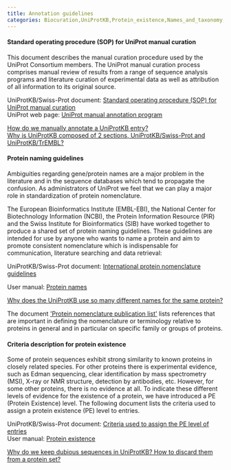 ```yaml
---
title: Annotation guidelines
categories: Biocuration,UniProtKB,Protein_existence,Names_and_taxonomy,help
---
```


#### Standard operating procedure (SOP) for UniProt manual curation

This document describes the manual curation procedure used by the UniProt Consortium members. The UniProt manual curation process comprises manual review of results from a range of sequence analysis programs and literature curation of experimental data as well as attribution of all information to its original source.

UniProtKB/Swiss-Prot document: [Standard operating procedure (SOP) for UniProt manual curation](http://www.uniprot.org/docs/sop%5Fmanual%5Fcuration.pdf)  
UniProt web page: [UniProt manual annotation program](http://www.uniprot.org/program/)

[How do we manually annotate a UniProtKB entry?](http://www.uniprot.org/help/manual%5Fcuration)  
[Why is UniProtKB composed of 2 sections, UniProtKB/Swiss-Prot and UniProtKB/TrEMBL?](http://www.uniprot.org/help/uniprotkb%5Fsections)

#### Protein naming guidelines

Ambiguities regarding gene/protein names are a major problem in the literature and in the sequence databases which tend to propagate the confusion. As administrators of UniProt we feel that we can play a major role in standardization of protein nomenclature.

The European Bioinformatics Institute (EMBL-EBI), the National Center for Biotechnology Information (NCBI), the Protein Information Resource (PIR) and the Swiss Institute for Bioinformatics (SIB) have worked together to produce a shared set of protein naming guidelines. These guidelines are intended for use by anyone who wants to name a protein and aim to promote consistent nomenclature which is indispensable for communication, literature searching and data retrieval:

UniProtKB/Swiss-Prot document: [International protein nomenclature guidelines](http://www.uniprot.org/docs/International%5FProtein%5FNomenclature%5FGuidelines.pdf)

User manual: [Protein names](http://www.uniprot.org/manual/protein%5Fnames)

[Why does the UniProtKB use so many different names for the same protein?](http://www.uniprot.org/help/different%5Fprotein%5Fgene%5Fnames)

The document ['Protein nomenclature publication list'](http://www.uniprot.org/docs/nomlist) lists references that are important in defining the nomenclature or terminology relative to proteins in general and in particular on specific family or groups of proteins.

#### Criteria description for protein existence

Some of protein sequences exhibit strong similarity to known proteins in closely related species. For other proteins there is experimental evidence, such as Edman sequencing, clear identification by mass spectrometry (MSI), X-ray or NMR structure, detection by antibodies, etc. However, for some other proteins, there is no evidence at all. To indicate these different levels of evidence for the existence of a protein, we have introduced a PE (Protein Existence) level. The following document lists the criteria used to assign a protein existence (PE) level to entries.

UniProtKB/Swiss-Prot document: [Criteria used to assign the PE level of entries](http://www.uniprot.org/docs/pe%5Fcriteria)  
User manual: [Protein existence](http://www.uniprot.org/manual/protein%5Fexistence)

[Why do we keep dubious sequences in UniProtKB? How to discard them from a protein set?](http://www.uniprot.org/help/dubious%5Fsequences)

